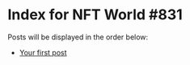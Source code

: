 # Index for NFT World #831
Posts will be displayed in the order below:

- [Your first post](./001-first.md)

